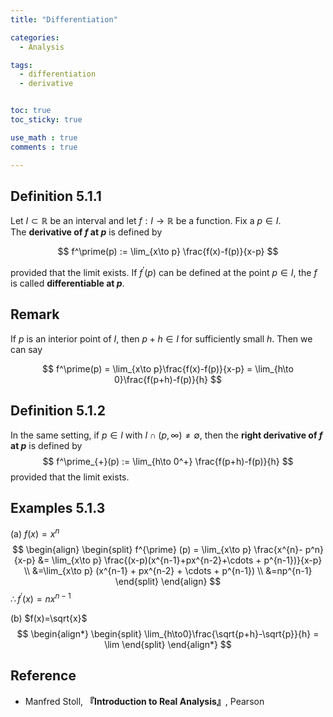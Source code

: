 ```yaml
---
title: "Differentiation"

categories:
  - Analysis

tags:
  - differentiation
  - derivative


toc: true
toc_sticky: true

use_math : true
comments : true

---
```






## Definition 5.1.1
Let $I\subset \mathbb{R}$ be an interval and let $f:I\rightarrow\mathbb{R}$ be a function. Fix a $p\in I$. <br /> The **derivative of $f$ at $p$** is defined by

$$
f^\prime(p) := \lim_{x\to p} \frac{f(x)-f(p)}{x-p}
$$

provided that the limit exists. If $f^\prime(p)$ can be defined at the point $p\in I$, the $f$ is called **differentiable at $p$**.

## Remark
If $p$ is an interior point of $I$, then $p+h\in I$ for sufficiently small $h$. Then we can say

$$
f^\prime(p) = \lim_{x\to p}\frac{f(x)-f(p)}{x-p} = \lim_{h\to 0}\frac{f(p+h)-f(p)}{h}
$$

## Definition 5.1.2
In the same setting, if $p\in I$ with $I\cap (p,\infty) \neq \emptyset$, then the **right derivative of $f$ at $p$** is defined by
$$
f^\prime_{+}(p) := \lim_{h\to 0^+} \frac{f(p+h)-f(p)}{h}
$$
provided that the limit exists.

## Examples 5.1.3
(a) $f(x) = x^n$
$$
\begin{align}
\begin{split}
f^{\prime} (p) = \lim_{x\to p} \frac{x^{n}- p^n}{x-p} &= \lim_{x\to p} \frac{(x-p)(x^{n-1}+px^{n-2}+\cdots + p^{n-1})}{x-p} \\
&=\lim_{x\to p} (x^{n-1} + px^{n-2} + \cdots + p^{n-1}) \\
&=np^{n-1}
\end{split}
\end{align}
$$
$\therefore f^\prime(x) = nx^{n-1}$

(b) $f(x)=\sqrt{x}$
$$
\begin{align*}
\begin{split}
\lim_{h\to0}\frac{\sqrt{p+h}-\sqrt{p}}{h} = \lim
\end{split}
\end{align*}
$$
$$\tag*{$\square$}$$


## Reference
- Manfred Stoll,  **『**Introduction to Real Analysis**』**, Pearson
